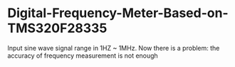 # Digital-Frequency-Meter-Based-on-TMS320F28335
Input sine wave signal range in 1HZ ~ 1MHz. Now there is a problem: the accuracy of frequency measurement is not enough
